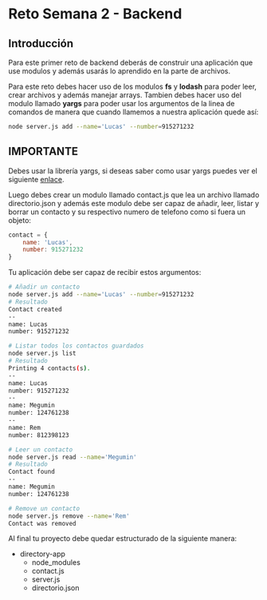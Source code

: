 # Reto Semana 2 - Backend

## Introducción

Para este primer reto de backend deberás de construir una aplicación que use modulos y además usarás lo aprendido en la parte de archivos.

Para este reto debes hacer uso de los modulos __fs__ y __lodash__ para poder leer, crear archivos y además manejar arrays. Tambien debes hacer uso del modulo llamado __yargs__ para poder usar los argumentos de la linea de comandos de manera que cuando llamemos a nuestra aplicación quede así:

```bash
node server.js add --name='Lucas' --number=915271232
```


## IMPORTANTE
Debes usar la librería yargs, si deseas saber como usar yargs puedes ver el siguiente [enlace](https://davidwalsh.name/nodejs-arguments-yargs).

Luego debes crear un modulo llamado contact.js que lea un archivo llamado directorio.json y además este modulo debe ser capaz de añadir, leer, listar y borrar un contacto y su respectivo numero de telefono como si fuera un objeto:

```javascript
contact = {
    name: 'Lucas',
    number: 915271232
}
```
Tu aplicación debe ser capaz de recibir estos argumentos:

```bash
# Añadir un contacto
node server.js add --name='Lucas' --number=915271232
# Resultado
Contact created
--
name: Lucas
number: 915271232
```

```bash
# Listar todos los contactos guardados
node server.js list
# Resultado
Printing 4 contacts(s).
--
name: Lucas
number: 915271232
--
name: Megumin
number: 124761238
--
name: Rem
number: 812398123
```

```bash
# Leer un contacto
node server.js read --name='Megumin'
# Resultado
Contact found
--
name: Megumin
number: 124761238
```


```bash
# Remove un contacto
node server.js remove --name='Rem'
Contact was removed
```

Al final tu proyecto debe quedar estructurado de la siguiente manera:

- directory-app
    * node_modules
    * contact.js
    * server.js
    * directorio.json